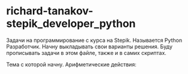 # richard-tanakov-stepik_developer_python

Задачи на программирование с курса на Stepik.
Называется Python Разработчик. 
Начну выкладывать свои варианты решения. Буду прописывать задачи в этом файле, также и в самих скриптах. 

Тема с которой начну. Арифметические действия: 
